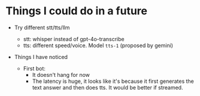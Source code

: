 # Things I could do in a future

- Try different stt/tts/llm
    - stt: whisper instead of gpt-4o-transcribe
    - tts: different speed/voice. Model `tts-1` (proposed by gemini)

- Things I have noticed

    - First bot:
        - It doesn't hang for now
        - The latency is huge, it looks like it's because it first generates the text answer and then does tts. It would be better if streamed.